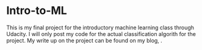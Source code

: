 # Intro-to-ML
This is my final project for the introductory machine learning class through Udacity. I will only post my code for the actual 
classification algorith for the project. My write up on the project can be found on my blog, <insert url here>.

